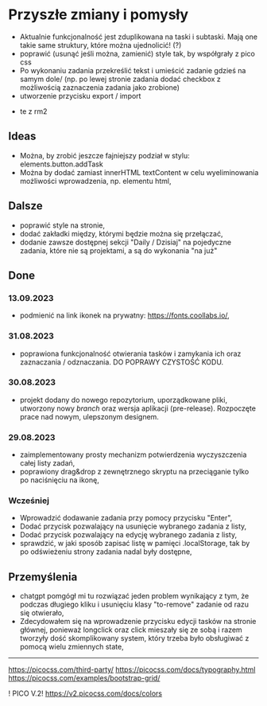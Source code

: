 # Przyszłe zmiany i pomysły

- Aktualnie funkcjonalność jest zduplikowana na taski i subtaski. Mają one takie same struktury, które można ujednolicić! (?)
- poprawić (usunąć jeśli można, zamienić) style tak, by współgrały z pico css
- Po wykonaniu zadania przekreślić tekst i umieścić zadanie gdzieś na samym dole/ (np. po lewej stronie zadania dodać checkbox z możliwością zaznaczenia zadania jako zrobione)
- utworzenie przycisku export / import

+ te z rm2

## Ideas

- Można, by zrobić jeszcze fajniejszy podział w stylu: elements.button.addTask
- Można by dodać zamiast innerHTML textContent w celu wyeliminowania możliwości wprowadzenia, np. elementu html,


## Dalsze

- poprawić style na stronie,
- dodać zakładki między, którymi będzie można się przełączać,
- dodanie zawsze dostępnej sekcji "Daily / Dzisiaj" na pojedyczne zadania, które nie są projektami, a są do wykonania "na już"



## Done

### 13.09.2023
- podmienić na link ikonek na prywatny: https://fonts.coollabs.io/,


### 31.08.2023

- poprawiona funkcjonalność otwierania tasków i zamykania ich oraz zaznaczania / odznaczania. DO POPRAWY CZYSTOŚĆ KODU.

### 30.08.2023

- projekt dodany do nowego repozytorium, uporządkowane pliki, utworzony nowy *branch* oraz wersja aplikacji (pre-release). Rozpoczęte prace nad nowym, ulepszonym designem.

### 29.08.2023

- zaimplementowany prosty mechanizm potwierdzenia wyczyszczenia całej listy zadań,
- poprawiony drag&drop z zewnętrznego skryptu na przeciąganie tylko po naciśnięciu na ikonę,

### Wcześniej

- Wprowadzić dodawanie zadania przy pomocy przycisku "Enter",
- Dodać przycisk pozwalający na usunięcie wybranego zadania z listy,
- Dodać przycisk pozwalający na edycję wybranego zadania z listy,
- sprawdzić, w jaki sposób zapisać listę w pamięci .localStorage, tak by po odświeżeniu strony zadania nadal były dostępne,

## Przemyślenia

- chatgpt pomgógł mi tu rozwiązać jeden problem wynikający z tym, że podczas długiego kliku i usunięciu klasy "to-remove" zadanie od razu się otwierało,
- Zdecydowałem się na wprowadzenie przycisku edycji tasków na stronie głównej, ponieważ longclick oraz click mieszały się ze sobą i razem tworzyły dość skomplikowany system, który trzeba było obsługiwać z pomocą wielu zmiennych state,


---
https://picocss.com/third-party/
https://picocss.com/docs/typography.html
https://picocss.com/examples/bootstrap-grid/

! PICO V.2!
https://v2.picocss.com/docs/colors
